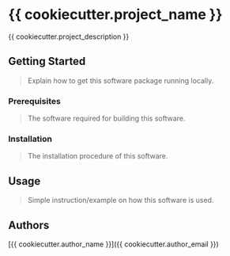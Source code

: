 # {{ cookiecutter.project_name }}

{{ cookiecutter.project_description }}

## Getting Started

> Explain how to get this software package running locally.

### Prerequisites

> The software required for building this software.

### Installation

> The installation procedure of this software.

## Usage

> Simple instruction/example on how this software is used.

## Authors

[{{ cookiecutter.author_name }}]({{ cookiecutter.author_email }})
